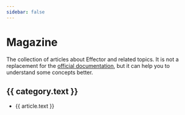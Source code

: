 ```yaml
---
sidebar: false
---
```


# Magazine

The collection of articles about Effector and related topics. It is not a replacement for the [official documentation](https://effector.dev), but it can help you to understand some concepts better.

<script setup>
    import { data as categories } from './articles.data'
</script>

<div v-for="category in categories">
  <h2>{{ category.text }}</h2>
  <ul>
    <li v-for="article in category.items"><a :href="article.link">{{ article.text }}</a></li>
  </ul>
</div>
